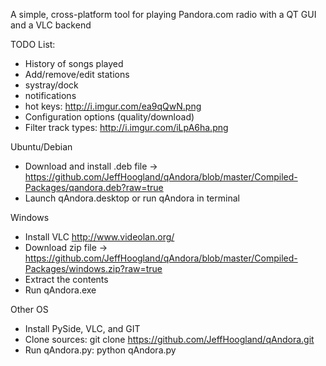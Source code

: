 A simple, cross-platform tool for playing Pandora.com radio with a QT GUI and a VLC backend

TODO List:
- History of songs played
- Add/remove/edit stations
- systray/dock
- notifications
- hot keys: http://i.imgur.com/ea9qQwN.png
- Configuration options (quality/download)
- Filter track types: http://i.imgur.com/iLpA6ha.png

Ubuntu/Debian
  - Download and install .deb file -> https://github.com/JeffHoogland/qAndora/blob/master/Compiled-Packages/qandora.deb?raw=true
  - Launch qAndora.desktop or run qAndora in terminal

Windows
  - Install VLC http://www.videolan.org/
  - Download zip file -> https://github.com/JeffHoogland/qAndora/blob/master/Compiled-Packages/windows.zip?raw=true
  - Extract the contents
  - Run qAndora.exe

Other OS
  - Install PySide, VLC, and GIT
  - Clone sources: git clone https://github.com/JeffHoogland/qAndora.git
  - Run qAndora.py: python qAndora.py
